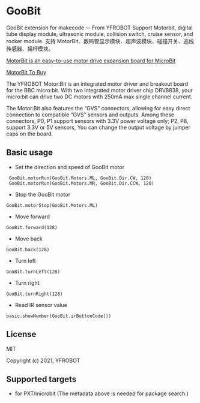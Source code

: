 # GooBit
 GooBit extension for makecode -- From YFROBOT
Support Motorbit, digital tube display module, ultrasonic module, collision switch, cruise sensor, and rocker module. 支持 MotorBit、数码管显示模块、超声波模块、碰撞开关、巡线传感器、摇杆模块。

[MotorBit is an easy-to-use motor drive expansion board for MicroBit](http://www.yfrobot.com.cn/wiki/index.php?title=Motor:Bit)

[MotorBit To Buy](https://item.taobao.com/item.htm?id=620974170340)

The YFROBOT Motor:Bit is an integrated motor driver and breakout board for the BBC micro:bit. With two integrated motor driver chip DRV8838, your micro:bit can drive two DC motors with 250mA max single channel current.

The Motor:Bit also features the “GVS” connectors, allowing for easy direct connection to compatible “GVS” sensors and outputs. Among these connectors, P0, P1 support sensors with 3.3V power voltage only; P2, P8, support 3.3V or 5V sensors, You can change the output voltage by jumper caps on the board.

## Basic usage

* Set the direction and speed of GooBit motor

```blocks
 GooBit.motorRun(GooBit.Motors.ML, GooBit.Dir.CW, 120)
 GooBit.motorRun(GooBit.Motors.MR, GooBit.Dir.CCW, 120)
```

* Stop the GooBit motor 

```blocks
GooBit.motorStop(GooBit.Motors.ML)
```

* Move forward

```blocks
GooBit.forward(128)
```

* Move back

```blocks
GooBit.back(128)
```

* Turn left

```blocks
GooBit.turnLeft(128)
```

* Turn right

```blocks
GooBit.turnRight(128)
```

* Read IR sensor value

```blocks
basic.showNumber(GooBit.irButtonCode())
```


## License

MIT

Copyright (c) 2021, YFROBOT  


## Supported targets

* for PXT/microbit
  (The metadata above is needed for package search.)
